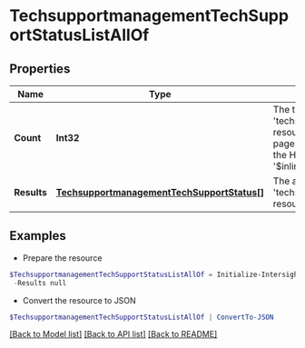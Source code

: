 # TechsupportmanagementTechSupportStatusListAllOf
## Properties

Name | Type | Description | Notes
------------ | ------------- | ------------- | -------------
**Count** | **Int32** | The total number of &#39;techsupportmanagement.TechSupportStatus&#39; resources matching the request, accross all pages. The &#39;Count&#39; attribute is included when the HTTP GET request includes the &#39;$inlinecount&#39; parameter. | [optional] 
**Results** | [**TechsupportmanagementTechSupportStatus[]**](TechsupportmanagementTechSupportStatus.md) | The array of &#39;techsupportmanagement.TechSupportStatus&#39; resources matching the request. | [optional] 

## Examples

- Prepare the resource
```powershell
$TechsupportmanagementTechSupportStatusListAllOf = Initialize-IntersightTechsupportmanagementTechSupportStatusListAllOf  -Count null `
 -Results null
```

- Convert the resource to JSON
```powershell
$TechsupportmanagementTechSupportStatusListAllOf | ConvertTo-JSON
```

[[Back to Model list]](../README.md#documentation-for-models) [[Back to API list]](../README.md#documentation-for-api-endpoints) [[Back to README]](../README.md)

